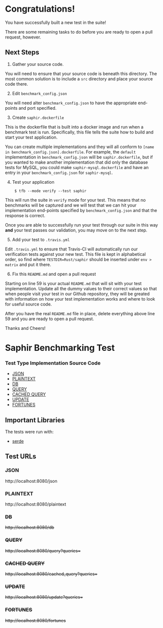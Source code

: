 # Congratulations!

You have successfully built a new test in the suite!

There are some remaining tasks to do before you are ready to open a pull request, however.

## Next Steps

1. Gather your source code.

You will need to ensure that your source code is beneath this directory. The most common solution is to include a `src` directory and place your source code there.

2. Edit `benchmark_config.json`

You will need alter `benchmark_config.json` to have the appropriate end-points and port specified.

3. Create `saphir.dockerfile`

This is the dockerfile that is built into a docker image and run when a benchmark test is run. Specifically, this file tells the suite how to build and start your test application.

You can create multiple implementations and they will all conform to `[name in benchmark_config.json].dockerfile`. For example, the `default` implementation in `benchmark_config.json` will be `saphir.dockerfile`, but if you wanted to make another implementation that did only the database tests for MySQL, you could make `saphir-mysql.dockerfile` and have an entry in your `benchmark_config.json` for `saphir-mysql`.

4. Test your application

        $ tfb --mode verify --test saphir

This will run the suite in `verify` mode for your test. This means that no benchmarks will be captured and we will test that we can hit your implementation end-points specified by `benchmark_config.json` and that the response is correct.

Once you are able to successfully run your test through our suite in this way **and** your test passes our validation, you may move on to the next step.

5. Add your test to `.travis.yml`

Edit `.travis.yml` to ensure that Travis-CI will automatically run our verification tests against your new test. This file is kept in alphabetical order, so find where `TESTDIR=Rust/saphir` should be inserted under `env > matrix` and put it there.

6. Fix this `README.md` and open a pull request

Starting on line 59 is your actual `README.md` that will sit with your test implementation. Update all the dummy values to their correct values so that when people visit your test in our Github repository, they will be greated with information on how your test implementation works and where to look for useful source code.

After you have the real `README.md` file in place, delete everything above line 59 and you are ready to open a pull request.

Thanks and Cheers!







# Saphir Benchmarking Test

### Test Type Implementation Source Code

* [JSON](src/main.rs)
* [PLAINTEXT](src/main.rs)
* [DB](src/main.rs)
* [QUERY](src/main.rs)
* [CACHED QUERY](src/main.rs)
* [UPDATE](src/main.rs)
* [FORTUNES](src/main.rs)

## Important Libraries
The tests were run with:
* [serde](https://github.com/serde-rs/serde)

## Test URLs
### JSON

http://localhost:8080/json

### PLAINTEXT

http://localhost:8080/plaintext

### ~~DB~~

~~http://localhost:8080/db~~

### ~~QUERY~~

~~http://localhost:8080/query?queries=~~

### ~~CACHED QUERY~~

~~http://localhost:8080/cached_query?queries=~~

### ~~UPDATE~~

~~http://localhost:8080/update?queries=~~

### ~~FORTUNES~~

~~http://localhost:8080/fortunes~~
